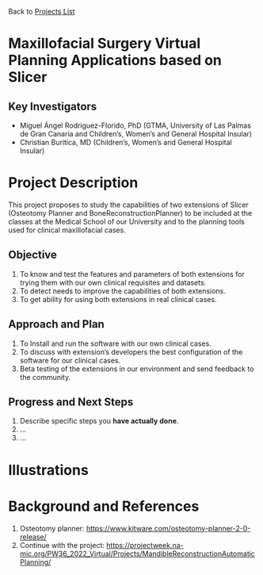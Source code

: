 Back to [Projects List](../../README.md#ProjectsList)

# Maxillofacial Surgery Virtual Planning Applications based on Slicer

## Key Investigators

- Miguel Ángel Rodriguez-Florido, PhD (GTMA, University of Las Palmas de Gran Canaria and Children’s, Women’s and General Hospital Insular)
- Christian Buritica, MD (Children’s, Women’s and General Hospital Insular)

# Project Description

This project proposes to study the capabilities of two extensions of Slicer (Osteotomy Planner and BoneReconstructionPlanner) to be included at the classes at the Medical School of our University and to the planning tools used for clinical maxillofacial cases. 

## Objective

1. To know and test the features and parameters of both extensions for trying them with our own clinical requisites and datasets.
2. To detect needs to improve the capabilities of both extensions.
3. To get ability for using both extensions in real clinical cases.

## Approach and Plan

1. To Install and run the software with our own clinical cases.
2. To discuss with extension’s developers the best configuration of the software for our clinical cases.
3. Beta testing of the extensions in our environment and send feedback to the community.

## Progress and Next Steps

1. Describe specific steps you **have actually done**.
1. ...
1. ...

# Illustrations


# Background and References

1. Osteotomy planner: https://www.kitware.com/osteotomy-planner-2-0-release/
2. Continue with the project: https://projectweek.na-mic.org/PW36_2022_Virtual/Projects/MandibleReconstructionAutomaticPlanning/  
